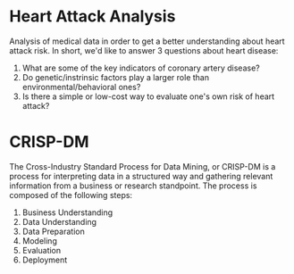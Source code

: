 # Heart Attack Analysis
Analysis of medical data in order to get a better understanding about heart attack risk.
In short, we'd like to answer 3 questions about heart disease:

1. What are some of the key indicators of coronary artery disease?
2. Do genetic/instrinsic factors play a larger role than environmental/behavioral ones?
3. Is there a simple or low-cost way to evaluate one's own risk of heart attack?

# CRISP-DM
The Cross-Industry Standard Process for Data Mining, or CRISP-DM is a process for interpreting data
in a structured way and gathering relevant information from a business or research standpoint. 
The process is composed of the following steps:
1. Business Understanding
2. Data Understanding
3. Data Preparation
4. Modeling
5. Evaluation
6. Deployment

